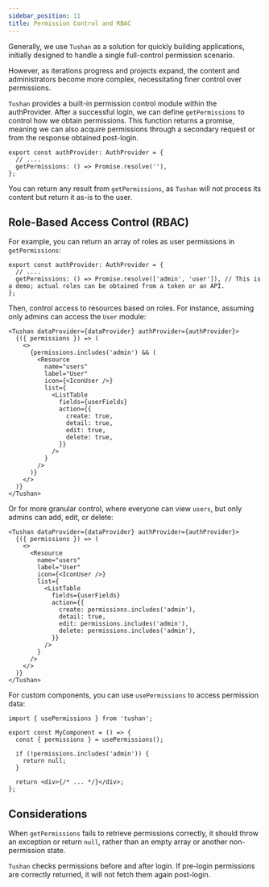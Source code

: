 ```yaml
---
sidebar_position: 11
title: Permission Control and RBAC
---
```


Generally, we use `Tushan` as a solution for quickly building applications, initially designed to handle a single full-control permission scenario.

However, as iterations progress and projects expand, the content and administrators become more complex, necessitating finer control over permissions.

`Tushan` provides a built-in permission control module within the authProvider. After a successful login, we can define `getPermissions` to control how we obtain permissions. This function returns a promise, meaning we can also acquire permissions through a secondary request or from the response obtained post-login.

```tsx
export const authProvider: AuthProvider = {
  // ....
  getPermissions: () => Promise.resolve(''),
};
```

You can return any result from `getPermissions`, as `Tushan` will not process its content but return it as-is to the user.

## Role-Based Access Control (RBAC)

For example, you can return an array of roles as user permissions in `getPermissions`:

```tsx
export const authProvider: AuthProvider = {
  // ....
  getPermissions: () => Promise.resolve(['admin', 'user']), // This is a demo; actual roles can be obtained from a token or an API.
};
```

Then, control access to resources based on roles. For instance, assuming only admins can access the `User` module:

```tsx
<Tushan dataProvider={dataProvider} authProvider={authProvider}>
  {({ permissions }) => (
    <>
      {permissions.includes('admin') && (
        <Resource
          name="users"
          label="User"
          icon={<IconUser />}
          list={
            <ListTable
              fields={userFields}
              action={{
                create: true,
                detail: true,
                edit: true,
                delete: true,
              }}
            />
          }
        />
      )}
    </>
  )}
</Tushan>
```

Or for more granular control, where everyone can view `users`, but only admins can add, edit, or delete:

```tsx
<Tushan dataProvider={dataProvider} authProvider={authProvider}>
  {({ permissions }) => (
    <>
      <Resource
        name="users"
        label="User"
        icon={<IconUser />}
        list={
          <ListTable
            fields={userFields}
            action={{
              create: permissions.includes('admin'),
              detail: true,
              edit: permissions.includes('admin'),
              delete: permissions.includes('admin'),
            }}
          />
        }
      />
    </>
  )}
</Tushan>
```

For custom components, you can use `usePermissions` to access permission data:

```tsx
import { usePermissions } from 'tushan';

export const MyComponent = () => {
  const { permissions } = usePermissions();

  if (!permissions.includes('admin')) {
    return null;
  }

  return <div>{/* ... */}</div>;
};
```

## Considerations

When `getPermissions` fails to retrieve permissions correctly, it should throw an exception or return `null`, rather than an empty array or another non-permission state.

`Tushan` checks permissions before and after login. If pre-login permissions are correctly returned, it will not fetch them again post-login.
